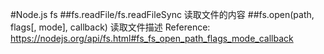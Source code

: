 #Node.js fs
##fs.readFile/fs.readFileSync 读取文件的内容
##fs.open(path, flags[, mode], callback) 读取文件描述
     Reference:
     https://nodejs.org/api/fs.html#fs_fs_open_path_flags_mode_callback

